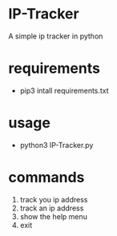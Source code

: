 # IP-Tracker
A simple ip tracker in python

# requirements
 - pip3 intall requirements.txt

# usage
 - python3 IP-Tracker.py

# commands
 1. track you ip address
 2. track an ip address
 3. show the help menu
 4. exit
